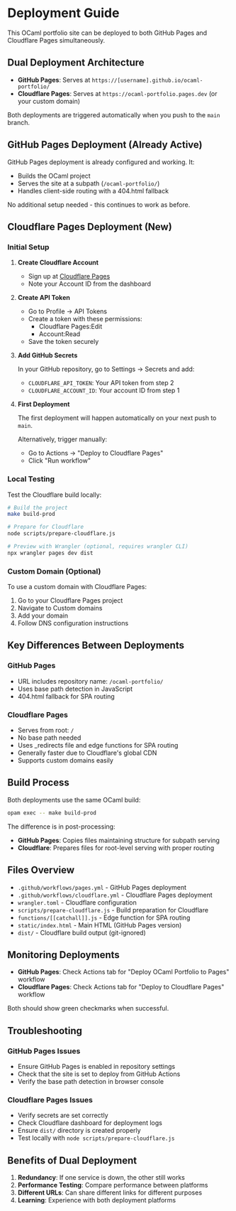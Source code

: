 # Deployment Guide

This OCaml portfolio site can be deployed to both GitHub Pages and Cloudflare Pages simultaneously.

## Dual Deployment Architecture

- **GitHub Pages**: Serves at `https://[username].github.io/ocaml-portfolio/`
- **Cloudflare Pages**: Serves at `https://ocaml-portfolio.pages.dev` (or your custom domain)

Both deployments are triggered automatically when you push to the `main` branch.

## GitHub Pages Deployment (Already Active)

GitHub Pages deployment is already configured and working. It:
- Builds the OCaml project
- Serves the site at a subpath (`/ocaml-portfolio/`)
- Handles client-side routing with a 404.html fallback

No additional setup needed - this continues to work as before.

## Cloudflare Pages Deployment (New)

### Initial Setup

1. **Create Cloudflare Account**
   - Sign up at [Cloudflare Pages](https://pages.cloudflare.com)
   - Note your Account ID from the dashboard

2. **Create API Token**
   - Go to Profile → API Tokens
   - Create a token with these permissions:
     - Cloudflare Pages:Edit
     - Account:Read
   - Save the token securely

3. **Add GitHub Secrets**
   
   In your GitHub repository, go to Settings → Secrets and add:
   - `CLOUDFLARE_API_TOKEN`: Your API token from step 2
   - `CLOUDFLARE_ACCOUNT_ID`: Your account ID from step 1

4. **First Deployment**
   
   The first deployment will happen automatically on your next push to `main`.
   
   Alternatively, trigger manually:
   - Go to Actions → "Deploy to Cloudflare Pages"
   - Click "Run workflow"

### Local Testing

Test the Cloudflare build locally:

```bash
# Build the project
make build-prod

# Prepare for Cloudflare
node scripts/prepare-cloudflare.js

# Preview with Wrangler (optional, requires wrangler CLI)
npx wrangler pages dev dist
```

### Custom Domain (Optional)

To use a custom domain with Cloudflare Pages:

1. Go to your Cloudflare Pages project
2. Navigate to Custom domains
3. Add your domain
4. Follow DNS configuration instructions

## Key Differences Between Deployments

### GitHub Pages
- URL includes repository name: `/ocaml-portfolio/`
- Uses base path detection in JavaScript
- 404.html fallback for SPA routing

### Cloudflare Pages  
- Serves from root: `/`
- No base path needed
- Uses _redirects file and edge functions for SPA routing
- Generally faster due to Cloudflare's global CDN
- Supports custom domains easily

## Build Process

Both deployments use the same OCaml build:

```bash
opam exec -- make build-prod
```

The difference is in post-processing:
- **GitHub Pages**: Copies files maintaining structure for subpath serving
- **Cloudflare**: Prepares files for root-level serving with proper routing

## Files Overview

- `.github/workflows/pages.yml` - GitHub Pages deployment
- `.github/workflows/cloudflare.yml` - Cloudflare Pages deployment  
- `wrangler.toml` - Cloudflare configuration
- `scripts/prepare-cloudflare.js` - Build preparation for Cloudflare
- `functions/[[catchall]].js` - Edge function for SPA routing
- `static/index.html` - Main HTML (GitHub Pages version)
- `dist/` - Cloudflare build output (git-ignored)

## Monitoring Deployments

- **GitHub Pages**: Check Actions tab for "Deploy OCaml Portfolio to Pages" workflow
- **Cloudflare Pages**: Check Actions tab for "Deploy to Cloudflare Pages" workflow

Both should show green checkmarks when successful.

## Troubleshooting

### GitHub Pages Issues
- Ensure GitHub Pages is enabled in repository settings
- Check that the site is set to deploy from GitHub Actions
- Verify the base path detection in browser console

### Cloudflare Pages Issues  
- Verify secrets are set correctly
- Check Cloudflare dashboard for deployment logs
- Ensure `dist/` directory is created properly
- Test locally with `node scripts/prepare-cloudflare.js`

## Benefits of Dual Deployment

1. **Redundancy**: If one service is down, the other still works
2. **Performance Testing**: Compare performance between platforms
3. **Different URLs**: Can share different links for different purposes
4. **Learning**: Experience with both deployment platforms